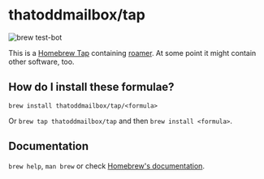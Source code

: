 # thatoddmailbox/tap
![brew test-bot](https://github.com/thatoddmailbox/homebrew-tap/workflows/brew%20test-bot/badge.svg)

This is a [Homebrew Tap](https://docs.brew.sh/Taps) containing [roamer](https://github.com/thatoddmailbox/roamer). At some point it might contain other software, too.

## How do I install these formulae?
`brew install thatoddmailbox/tap/<formula>`

Or `brew tap thatoddmailbox/tap` and then `brew install <formula>`.

## Documentation
`brew help`, `man brew` or check [Homebrew's documentation](https://docs.brew.sh).
